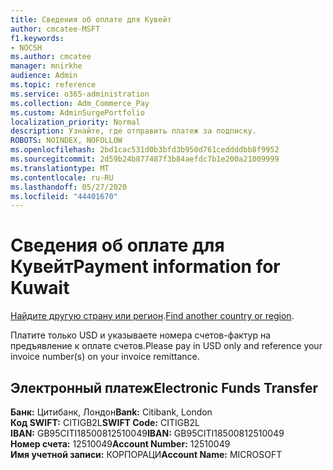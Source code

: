 ```yaml
---
title: Сведения об оплате для Кувейт
author: cmcatee-MSFT
f1.keywords:
- NOCSH
ms.author: cmcatee
manager: mnirkhe
audience: Admin
ms.topic: reference
ms.service: o365-administration
ms.collection: Adm_Commerce_Pay
ms.custom: AdminSurgePortfolio
localization_priority: Normal
description: Узнайте, где отправить платеж за подписку.
ROBOTS: NOINDEX, NOFOLLOW
ms.openlocfilehash: 2bd1cac531d0b3bfd3b950d761ceddddbb8f9952
ms.sourcegitcommit: 2d59b24b877487f3b84aefdc7b1e200a21009999
ms.translationtype: MT
ms.contentlocale: ru-RU
ms.lasthandoff: 05/27/2020
ms.locfileid: "44401670"
---
```

# <a name="payment-information-for-kuwait"></a><span data-ttu-id="a51cb-103">Сведения об оплате для Кувейт</span><span class="sxs-lookup"><span data-stu-id="a51cb-103">Payment information for Kuwait</span></span>

<span data-ttu-id="a51cb-104">[Найдите другую страну или регион](../billing-and-payments/pay-for-your-subscription.md).</span><span class="sxs-lookup"><span data-stu-id="a51cb-104">[Find another country or region](../billing-and-payments/pay-for-your-subscription.md).</span></span>

<span data-ttu-id="a51cb-105">Платите только USD и указываете номера счетов-фактур на предъявление к оплате счетов.</span><span class="sxs-lookup"><span data-stu-id="a51cb-105">Please pay in USD only and reference your invoice number(s) on your invoice remittance.</span></span>

## <a name="electronic-funds-transfer"></a><span data-ttu-id="a51cb-106">Электронный платеж</span><span class="sxs-lookup"><span data-stu-id="a51cb-106">Electronic Funds Transfer</span></span>

<span data-ttu-id="a51cb-107">**Банк:** Цитибанк, Лондон</span><span class="sxs-lookup"><span data-stu-id="a51cb-107">**Bank:** Citibank, London</span></span>  
<span data-ttu-id="a51cb-108">**Код SWIFT:** CITIGB2L</span><span class="sxs-lookup"><span data-stu-id="a51cb-108">**SWIFT Code:** CITIGB2L</span></span>  
<span data-ttu-id="a51cb-109">**IBAN:** GB95CITI18500812510049</span><span class="sxs-lookup"><span data-stu-id="a51cb-109">**IBAN:** GB95CITI18500812510049</span></span>  
<span data-ttu-id="a51cb-110">**Номер счета:** 12510049</span><span class="sxs-lookup"><span data-stu-id="a51cb-110">**Account Number:** 12510049</span></span>  
<span data-ttu-id="a51cb-111">**Имя учетной записи:** КОРПОРАЦИ</span><span class="sxs-lookup"><span data-stu-id="a51cb-111">**Account Name:** MICROSOFT</span></span>  